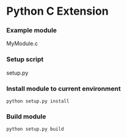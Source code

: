 # Python C Extension

### Example module

MyModule.c

### Setup script

setup.py

### Install module to current environment

`python setup.py install`

### Build module

`python setup.py build`

